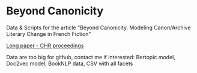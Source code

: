 # Beyond Canonicity


Data & Scripts for the article "Beyond Canonicity. Modeling Canon/Archive Literary Change in French Fiction"

[Long paper - CHR proceedings](https://ceur-ws.org/Vol-3558/paper9925.pdf)



Data are too big for github, contact me if interested: Bertopic model, Doc2vec model, BookNLP data, CSV with all facets
